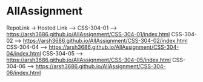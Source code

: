 # AllAssignment
RepoLink -> 
Hosted Link --> 
CSS-304-01 --> https://arsh3686.github.io/AllAssignment/CSS-304-01/index.html
CSS-304-02 --> https://arsh3686.github.io/AllAssignment/CSS-304-02/index.html
CSS-304-04 --> https://arsh3686.github.io/AllAssignment/CSS-304-04/index.html
CSS-304-05 --> https://arsh3686.github.io/AllAssignment/CSS-304-05/index.html
CSS-304-06 --> https://arsh3686.github.io/AllAssignment/CSS-304-06/index.html
